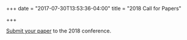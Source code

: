 +++
date = "2017-07-30T13:53:36-04:00"
title = "2018 Call for Papers"

+++

<a href="http://prd.sshaconference.org/people/login" target="_blank">Submit your paper</a> to the 2018 conference.
